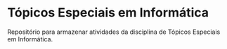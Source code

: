 # Tópicos Especiais em Informática


Repositório para armazenar atividades da disciplina de Tópicos Especiais em Informática.

